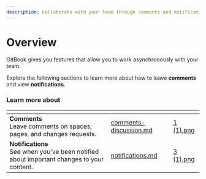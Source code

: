 ```yaml
---
description: Collaborate with your team through comments and notifications.
---
```


# Overview

GitBook gives you features that allow you to work asynchronously with your team.&#x20;

Explore the following sections to learn more about how to leave **comments** and view **notifications**.

### Learn more about

<table data-card-size="large" data-view="cards"><thead><tr><th></th><th data-hidden data-card-target data-type="content-ref"></th><th data-hidden data-card-cover data-type="files"></th></tr></thead><tbody><tr><td><strong>Comments</strong><br>Leave comments on spaces, pages, and changes requests.</td><td><a href="comments-discussion.md">comments-discussion.md</a></td><td><a href="../.gitbook/assets/1 (1).png">1 (1).png</a></td></tr><tr><td><strong>Notifications</strong><br>See when you’ve been notified about important changes to your content.</td><td><a href="notifications.md">notifications.md</a></td><td><a href="../.gitbook/assets/3 (1).png">3 (1).png</a></td></tr></tbody></table>
